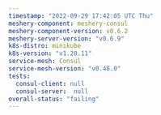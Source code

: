 ```yaml
---
timestamp: "2022-09-29 17:42:05 UTC Thu"
meshery-component: meshery-consul
meshery-component-version: v0.6.2
meshery-server-version: "v0.6.9"
k8s-distro: minikube
k8s-version: "v1.20.11"
service-mesh: Consul
service-mesh-version: "v0.48.0"
tests:
  consul-client: null
  consul-server:  null
overall-status: "failing"
---
```

